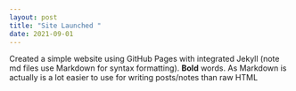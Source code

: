 ```yaml
---
layout: post
title: "Site Launched "
date: 2021-09-01
---
```

Created a simple website using GitHub Pages with integrated Jekyll (note md files use Markdown for syntax 
formatting). **Bold** words. As Markdown is actually is a lot easier to use for writing posts/notes than raw 
HTML


